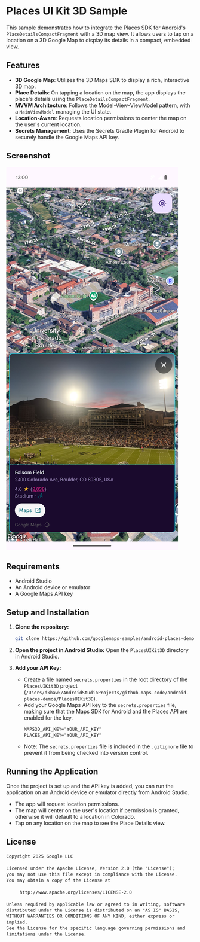 # Places UI Kit 3D Sample

This sample demonstrates how to integrate the Places SDK for Android's `PlaceDetailsCompactFragment` with a 3D map view. It allows users to tap on a location on a 3D Google Map to display its details in a compact, embedded view.

## Features

- **3D Google Map**: Utilizes the 3D Maps SDK to display a rich, interactive 3D map.
- **Place Details**: On tapping a location on the map, the app displays the place's details using the `PlaceDetailsCompactFragment`.
- **MVVM Architecture**: Follows the Model-View-ViewModel pattern, with a `MainViewModel` managing the UI state.
- **Location-Aware**: Requests location permissions to center the map on the user's current location.
- **Secrets Management**: Uses the Secrets Gradle Plugin for Android to securely handle the Google Maps API key.

## Screenshot

![App Screenshot](places-ui-kit-3d-demo.png)

## Requirements

- Android Studio
- An Android device or emulator
- A Google Maps API key

## Setup and Installation

1.  **Clone the repository:**
    ```bash
    git clone https://github.com/googlemaps-samples/android-places-demos.git
    ```
2.  **Open the project in Android Studio:**
    Open the `PlacesUIKit3D` directory in Android Studio.

3.  **Add your API Key:**
    -   Create a file named `secrets.properties` in the root directory of the `PlacesUIKit3D` project (`/Users/dkhawk/AndroidStudioProjects/github-maps-code/android-places-demos/PlacesUIKit3D`).
    -   Add your Google Maps API key to the `secrets.properties` file, making sure that the Maps SDK for Android and the Places API are enabled for the key.
        ```
        MAPS3D_API_KEY="YOUR_API_KEY"
        PLACES_API_KEY="YOUR_API_KEY"
        ```
    - Note: The `secrets.properties` file is included in the `.gitignore` file to prevent it from being checked into version control.

## Running the Application

Once the project is set up and the API key is added, you can run the application on an Android device or emulator directly from Android Studio.

- The app will request location permissions.
- The map will center on the user's location if permission is granted, otherwise it will default to a location in Colorado.
- Tap on any location on the map to see the Place Details view.

## License

```
Copyright 2025 Google LLC

Licensed under the Apache License, Version 2.0 (the "License");
you may not use this file except in compliance with the License.
You may obtain a copy of the License at

     http://www.apache.org/licenses/LICENSE-2.0

Unless required by applicable law or agreed to in writing, software
distributed under the License is distributed on an "AS IS" BASIS,
WITHOUT WARRANTIES OR CONDITIONS OF ANY KIND, either express or implied.
See the License for the specific language governing permissions and
limitations under the License.
```
